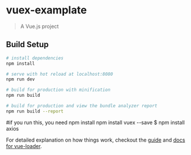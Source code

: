 # vuex-examplate

> A Vue.js project

## Build Setup

``` bash
# install dependencies
npm install

# serve with hot reload at localhost:8080
npm run dev

# build for production with minification
npm run build

# build for production and view the bundle analyzer report
npm run build --report
```
#if you run this, you need npm install  npm install vuex --save   $ npm install axios


For detailed explanation on how things work, checkout the [guide](http://vuejs-templates.github.io/webpack/) and [docs for vue-loader](http://vuejs.github.io/vue-loader).
